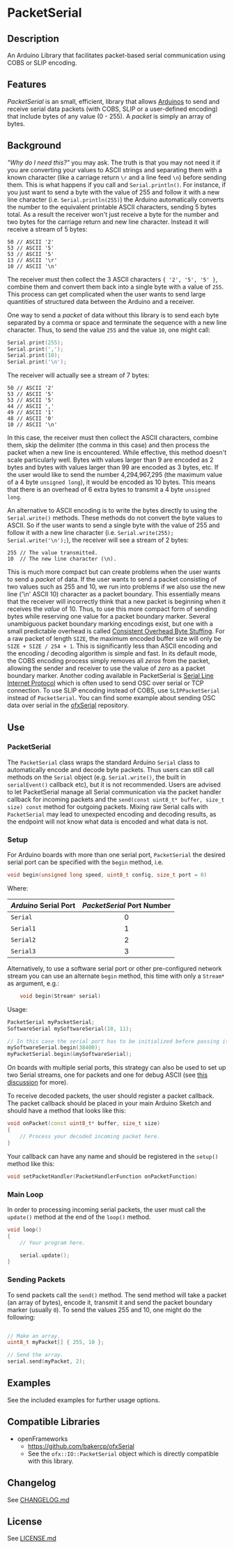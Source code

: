PacketSerial
============

## Description

An Arduino Library that facilitates packet-based serial communication using COBS or SLIP encoding.

## Features

_PacketSerial_ is an small, efficient, library that allows [Arduinos](http://www.arduino.cc/) to send and receive serial data packets (with COBS, SLIP or a user-defined encoding) that include bytes of any value (0 - 255). A _packet_ is simply an array of bytes.

## Background

_"Why do I need this?"_ you may ask. The truth is that you may not need it if you are converting your values to ASCII strings and separating them with a known character (like a carriage return `\r` and a line feed `\n`) before sending them.  This is what happens if you call and `Serial.println()`. For instance, if you just want to send a byte with the value of 255 and follow it with a new line character (i.e. `Serial.println(255)`) the Arduino automatically converts the number to the equivalent printable ASCII characters, sending 5 bytes total. As a result the receiver won't just receive a byte for the number and two bytes for the carriage return and new line character. Instead it will receive a stream of 5 bytes:

```
50 // ASCII '2'
53 // ASCII '5'
53 // ASCII '5'
13 // ASCII '\r'
10 // ASCII '\n'
```

The receiver must then collect the 3 ASCII characters `{ '2', '5', '5' }`, combine them and convert them back into a single byte with a value of `255`. This process can get complicated when the user wants to send large quantities of structured data between the Arduino and a receiver.

One way to send a _packet_ of data without this library is to send each byte separated by a comma or space and terminate the sequence with a new line character. Thus, to send the value `255` and the value `10`, one might call:

```c++
Serial.print(255);
Serial.print(',');
Serial.print(10);
Serial.print('\n');
```

The receiver will actually see a stream of 7 bytes:

```
50 // ASCII '2'
53 // ASCII '5'
53 // ASCII '5'
44 // ASCII ','
49 // ASCII '1'
48 // ASCII '0'
10 // ASCII '\n'
```

In this case, the receiver must then collect the ASCII characters, combine them, skip the delimiter (the comma in this case) and then process the packet when a new line is encountered. While effective, this method doesn't scale particularly well. Bytes with values larger than 9 are encoded as 2 bytes and bytes with values larger than 99 are encoded as 3 bytes, etc. If the user would like to send the number 4,294,967,295 (the maximum value of a 4 byte `unsigned long`), it would be encoded as 10 bytes. This means that there is an overhead of 6 extra bytes to transmit a 4 byte `unsigned long`.

An alternative to ASCII encoding is to write the bytes directly to using the `Serial.write()` methods. These methods do not convert the byte values to ASCII. So if the user wants to send a single byte with the value of 255 and follow it with a new line character (i.e. `Serial.write(255); Serial.write('\n');`), the receiver will see a stream of 2 bytes:

```
255 // The value transmitted.
10  // The new line character (\n).
```

This is much more compact but can create problems when the user wants to send a _packet_ of data. If the user wants to send a packet consisting of two values such as 255 and 10, we run into problems if we also use the new line ('\n' ASCII 10) character as a packet boundary. This essentially means that the receiver will incorrectly think that a new packet is beginning when it receives the _value_ of 10. Thus, to use this more compact form of sending bytes while reserving one value for a packet boundary marker. Several unambiguous packet boundary marking encodings exist, but one with a small predictable overhead is called [Consistent Overhead Byte Stuffing](http://en.wikipedia.org/wiki/Consistent_Overhead_Byte_Stuffing). For a raw packet of length `SIZE`, the maximum encoded buffer size will only be `SIZE + SIZE / 254 + 1`. This is significantly less than ASCII encoding and the encoding / decoding algorithm is simple and fast. In its default mode, the COBS encoding process simply removes all _zeros_ from the packet, allowing the sender and receiver to use the value of _zero_ as a packet boundary marker.
Another coding available in PacketSerial is [Serial Line Internet Protocol](https://en.wikipedia.org/wiki/Serial_Line_Internet_Protocol) which is often used to send OSC over serial or TCP connection. To use SLIP encoding instead of COBS, use `SLIPPacketSerial` instead of `PacketSerial`. You can find some example about sending OSC data over serial in the [ofxSerial](https://github.com/bakercp/ofxSerial) repository.

## Use
### PacketSerial

The `PacketSerial` class wraps the standard Arduino `Serial` class to automatically encode and decode byte packets. Thus users can still call methods on the `Serial` object (e.g. `Serial.write()`, the built in `serialEvent()` callback etc), but it is not recommended. Users are advised to let PacketSerial manage all Serial communication via the packet handler callback for incoming packets and the `send(const uint8_t* buffer, size_t size) const` method for outgoing packets. Mixing raw Serial calls with `PacketSerial` may lead to unexpected encoding and decoding results, as the endpoint will not know what data is encoded and what data is not.

### Setup

For Arduino boards with more than one serial port, `PacketSerial` the desired serial port can be specified with the `begin` method, i.e.

```c++
void begin(unsigned long speed, uint8_t config, size_t port = 0)
```

Where:

| _Arduino_ Serial Port | _PacketSerial_ Port Number |
| ------------- |:-------------:|
| `Serial`      | 0           |
| `Serial1`     | 1           |
| `Serial2`     | 2           |
| `Serial3`     | 3           |

Alternatively, to use a software serial port or other pre-configured network stream you can use an alternate `begin` method, this time with only a `Stream*` as argument, e.g.:
```c++
    void begin(Stream* serial)
```

Usage:
```c++
PacketSerial myPacketSerial;
SoftwareSerial mySoftwareSerial(10, 11);

// In this case the serial port has to be initialized before passing it to PacketSerial.
mySoftwareSerial.begin(38400);
myPacketSerial.begin(&mySoftwareSerial);
```

On boards with multiple serial ports, this strategy can also be used to set up two Serial streams, one for packets and one for debug ASCII (see [this discussion](https://github.com/bakercp/PacketSerial/issues/10) for more).

To receive decoded packets, the user should register a packet callback. The packet callback should be placed in your main Arduino Sketch and should have a method that looks like this:

```c++
void onPacket(const uint8_t* buffer, size_t size)
{
    // Process your decoded incoming packet here.
}
```

Your callback can have any name and should be registered in the `setup()` method like this:

```c++
void setPacketHandler(PacketHandlerFunction onPacketFunction)
```

### Main Loop

In order to processing incoming serial packets, the user must call the `update()` method at the end of the `loop()` method.

```c++
void loop()
{
    // Your program here.

    serial.update();
}

```

### Sending Packets

To send packets call the `send()` method. The send method will take a packet (an array of bytes), encode it, transmit it and send the packet boundary marker (usually `0`). To send the values 255 and 10, one might do the following:

```c++

// Make an array.
uint8_t myPacket[] { 255, 10 };

// Send the array.
serial.send(myPacket, 2);
```

## Examples

See the included examples for further usage options.

## Compatible Libraries

- openFrameworks
    - https://github.com/bakercp/ofxSerial
    - See the `ofx::IO::PacketSerial` object which is directly compatible with this library.


## Changelog
See [CHANGELOG.md](CHANGELOG.md)

## License
See [LICENSE.md](LICENSE.md)
